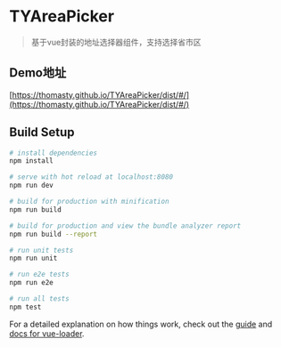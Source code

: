# TYAreaPicker

> 基于vue封装的地址选择器组件，支持选择省市区

## Demo地址
[https://thomasty.github.io/TYAreaPicker/dist/#/](https://thomasty.github.io/TYAreaPicker/dist/#/)

## Build Setup

``` bash
# install dependencies
npm install

# serve with hot reload at localhost:8080
npm run dev

# build for production with minification
npm run build

# build for production and view the bundle analyzer report
npm run build --report

# run unit tests
npm run unit

# run e2e tests
npm run e2e

# run all tests
npm test
```

For a detailed explanation on how things work, check out the [guide](http://vuejs-templates.github.io/webpack/) and [docs for vue-loader](http://vuejs.github.io/vue-loader).
